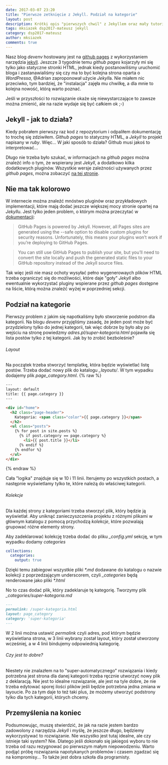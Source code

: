 ```yaml
---
date: 2017-03-07 23:20
title: "Pierwsze zetknięcie z Jekyll. Podział na kategorie"
layout: post
description: Krótki opis "pierwszych chwil" z Jekyllem oraz mały tutorial jak zorganizować strony z kategoriami
tags: mksiazek dsp2017-mateusz jekyll
category: dsp2017-mateusz
author: mksiazek
comments: true
---
```


Nasz blog *devenv* hostowany jest na [github pages](https://pages.github.com/) z wykorzystaniem narzędzia 
[jekyll](https://jekyllrb.com/). Jeszcze 3 tygodnie temu *github pages* kojarzyły mi się tylko jako statyczne stronki HTML,
jednak kiedy postanowiliśmy uruchomić bloga i zastanawialiśmy się czy ma to być kolejna strona oparta o *WordPressa*,
@Adrian zaproponował użycie *Jekyll*a. Nie miałem nic przeciwko, tym bardziej, że "instalacja" zajęła mu chwilkę, a dla
mnie to kolejna nowość, którą warto poznać.

Jeśli w przyszłości to rozwiązanie okaże się niewystarczające to zawsze można zmienić, ale na razie wydaje się być
całkiem ok ;-)

## Jekyll - jak to działa?
Kiedy pobrałem pierwszy raz kod z repozytorium i odpaliłem dokumentację to trochę się zdziwiłem. *Github pages* to statyczny
HTML, a *Jekyll* to projekt napisany w *ruby*. Więc... W jaki sposób to działa? Github musi jakoś to interpretować...

Długo nie trzeba było szukać, w informacjach na *github pages* można znaleźć info o tym, że wspierany jest *Jekyll*, a 
dodatkowo kilka dodatkowych pluginów. Wszystkie wersje zależności używanych przez *github pages*, można zobaczyć
[na tej stronie](https://pages.github.com/versions/).

## Nie ma tak kolorowo
W internecie można znaleźć mnóstwo pluginów oraz przykładowych implementacji, które mają dodać jeszcze większej mocy
stronie opartej na *Jekyll*u. Jest tylko jeden problem, o którym można przeczytać w
[dokumentacji](https://jekyllrb.com/docs/plugins/):
> GitHub Pages is powered by Jekyll. However, all Pages sites are generated using the --safe option to disable custom
plugins for security reasons. Unfortunately, this means your plugins won’t work if you’re deploying to GitHub Pages.

> You can still use GitHub Pages to publish your site, but you’ll need to convert the site locally and push the generated
static files to your GitHub repository instead of the Jekyll source files. 

Tak więc jeśli nie masz ochoty wysyłać pełno wygenerowaych plików HTML trzeba ograniczyć się do możliwości, które daje 
"goły" *Jekyll* albo ewentualnie wykorzystać pluginy wspierane przez *github pages* dostępne na liście, którą można znaleźć
wyżej w poprzedniej sekcji.

## Podział na kategorie
Pierwszy problem z jakim się napotkaliśmy było stworzenie podstron dla kategorii. Na blogu *devenv* przyjęliśmy zasadę,
że jeden post może być przydzielony tylko do jednej kategorii, tak więc dobrze by było aby po wejściu na stronę powiedzmy
*adres.pl/super-kategoria.html* pojawiła się lista postów tylko z tej kategorii. Jak by to zrobić bezboleśnie?

###### Layout
Na początek trzeba stworzyć templatkę, która będzie wyświetlać listę postów. Trzeba dodać nowy plik do katalogu 
*_layouts/*. W tym wypadku dodajemy plik *page_category.html*.
{% raw %}
```html
---
layout: default
title: {{ page.category }}
---

<div id="home">
  <h2 class="page-header">
    Kategoria: <span class="color">{{ page.category }}</span>
  </h2>
  <ul class="posts">
    {% for post in site.posts %}
      {% if post.category == page.category %}
        <li>{{ post.title }}</li>
      {% endif %}
    {% endfor %}
  </ul>
</div>
```
{% endraw %}

Cała "logika" znajduje się w 10 i 11 linii. Iterujemy po wszystkich postach, a następnie wyświetlamy tylko te, które
należą do właściwej kategorii.

###### Kolekcje
Dla każdej strony z kategoriami trzeba stworzyć plik, który będzie ją wyświetlał. Aby uniknąć zanieczyszczenia projektu
z różnymi plikami w głównym katalogu z pomocą przychodzą *kolekcje*, które pozwalają grupować różne elementy strony.

Aby zadeklarować kolekcję trzeba dodać do pliku *_config.yml* sekcję, w tym wypadku dodamy *categories*
```yaml
collections:
  categories:
    output: true
```
Dzięki temu zabiegowi wszystkie pliki *\*.md* dodawane do katalogu o nazwie kolekcji z poprzedzającym underscorem, czyli
*_categories* będą renderowane jako pliki *\*.html*

No to czas dodać plik, który zadeklaruje tę kategorię. Tworzymy plik *_categories/super-kategoria.md*
```markdown
---
permalink: /super-kategoria.html
layout: page_category
category: 'super-kategoria'
---
```
W 2 linii można ustawić *permalink* czyli adres, pod którym będzie wyświetlana strona, w 3 linii wybrany został layout,
który został utworzony wcześniej, a w 4 linii bindujemy odpowiednią kategorię.

###### Czy jest to dobre?
Niestety nie znalazłem na to "super-automatycznego" rozwiązania i kiedy potrzebna jest strona dla danej kategorii trzeba
ręcznie utworzyć nowy plik z deklaracją. Nie jest to idealne rozwiązanie, ale jest na tyle dobre, że nie trzeba edytować
sporej ilości plików jeśli będzie potrzebna jedna zmiana w layoucie. Po za tym daje to też taki plus, że możemy utworzyć
podstrony tylko dla tych kategorii, których chcemy.

## Przemyślenia na koniec
Podsumowując, muszę stwierdzić, że jak na razie jestem bardzo zadowolony z narzędzia *Jekyll* i myślę, że jeszcze długo,
będziemy wykorzystywać to rozwiązanie. Nie wszystko jest tutaj idealne, ale czy istnieje taki system? Nie. Dlatego jeśli
dokonało się jakiegoś wyboru to nie trzeba od razu rezygnować po pierwszym małym niepowodzeniu. Warto podjąć próbę
rozwiązania napotykanych problemów i czasem zgadzać się na kompromisy... To także jest dobra szkoła dla programisty.
